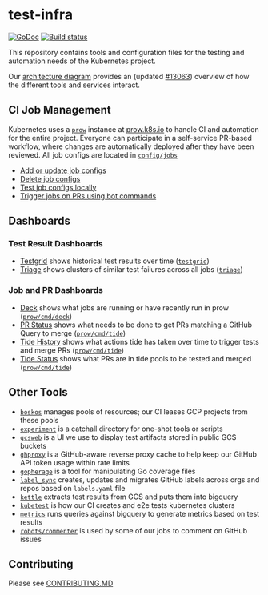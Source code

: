 # test-infra

[![GoDoc](https://godoc.org/k8s.io/test-infra?status.svg)](https://godoc.org/k8s.io/test-infra)
[![Build status](https://prow.k8s.io/badge.svg?jobs=ci-test-infra-continuous-test)](https://testgrid.k8s.io/sig-testing-misc#continuous)

This repository contains tools and configuration files for the testing and
automation needs of the Kubernetes project.

Our [architecture diagram](docs/architecture.svg) provides an (updated [#13063])
overview of how the different tools and services interact.

## CI Job Management

Kubernetes uses a [`prow`] instance at [prow.k8s.io] to handle CI and 
automation for the entire project. Everyone can participate in a 
self-service PR-based workflow, where changes are automatically deployed
after they have been reviewed. All job configs are located in [`config/jobs`]

- [Add or update job configs](/config/jobs/README.md#adding-or-updating-jobs)
- [Delete job configs](/config/jobs/README.md#deleting-jobs)
- [Test job configs locally](/config/jobs/README.md#testing-jobs-locally)
- [Trigger jobs on PRs using bot commands](https://go.k8s.io/bot-commands)

## Dashboards

### Test Result Dashboards

- [Testgrid](https://testgrid.k8s.io) shows historical test results over time ([`testgrid`])
- [Triage](https://go.k8s.io/triage) shows clusters of similar test failures across all jobs ([`triage`](/triage))

### Job and PR Dashboards

- [Deck](https://prow.k8s.io) shows what jobs are running or have recently run in prow ([`prow/cmd/deck`])
- [PR Status](https://prow.k8s.io/pr) shows what needs to be done to get PRs matching a GitHub Query to merge ([`prow/cmd/tide`])
- [Tide History](https://prow.k8s.io/tide-history) shows what actions tide has taken over time to trigger tests and merge PRs ([`prow/cmd/tide`])
- [Tide Status](https://prow.k8s.io/tide) shows what PRs are in tide pools to be tested and merged ([`prow/cmd/tide`])

## Other Tools

- [`boskos`](/boskos) manages pools of resources; our CI leases GCP projects from these pools
- [`experiment`](/experiment) is a catchall directory for one-shot tools or scripts
- [`gcsweb`](/gcsweb) is a UI we use to display test artifacts stored in public GCS buckets
- [`ghproxy`](/ghproxy) is a GitHub-aware reverse proxy cache to help keep our GitHub API token usage within rate limits
- [`gopherage`](/gopherage) is a tool for manipulating Go coverage files
- [`label_sync`](/label_sync) creates, updates and migrates GitHub labels across orgs and repos based on `labels.yaml` file
- [`kettle`](/kettle) extracts test results from GCS and puts them into bigquery
- [`kubetest`](/kubetest) is how our CI creates and e2e tests kubernetes clusters
- [`metrics`](/metrics) runs queries against bigquery to generate metrics based on test results
- [`robots/commenter`](/robots/commenter) is used by some of our jobs to comment on GitHub issues

## Contributing

Please see [CONTRIBUTING.MD](CONTRIBUTING.md)

[test-infra oncall]: https://go.k8s.io/oncall
[@k8s-ci-robot]: (https://github.com/k8s-ci-robot)
[#13063]: https://github.com/kubernetes/test-infra/issues/13063
[prow.k8s.io]: https://prow.k8s.io
[kubernetes/kubernetes]: https://github.com/kubernetes/kubernetes

[bot commands]: https://go.k8s.io/bot-commands
[`config/jobs`]: /config/jobs
[`metrics`]: /metrics
[`prow`]: https://github.com/kubernetes-sigs/prow
[`prow/cmd/tide`]: https://github.com/kubernetes-sigs/prow/tree/main/cmd/tide
[`prow/cmd/deck`]: https://github.com/kubernetes-sigs/prow/tree/main/cmd/deck
[`testgrid`]: /testgrid
[testgrid.k8s.io]: https://testgrid.k8s.io
[`triage`]: /triage
